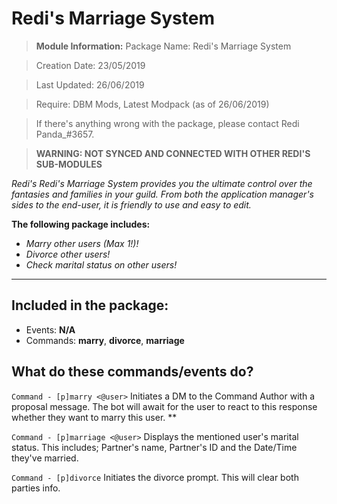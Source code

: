 # Redi's Marriage System

> **Module Information:** 
Package Name: Redi's Marriage System

> Creation Date: 23/05/2019

> Last Updated: 26/06/2019

> Require: DBM Mods, Latest Modpack (as of 26/06/2019)

> If there's anything wrong with the package, please contact Redi Panda_#3657.

> **WARNING: NOT SYNCED AND CONNECTED WITH OTHER REDI'S SUB-MODULES**

*Redi's Redi's Marriage System provides you the ultimate control over the fantasies and families in your guild. From both the application manager's sides to the end-user, it is friendly to use and easy to edit.*

**The following package includes:**

  - *Marry other users (Max 1!)!*
  - *Divorce other users!*
  - *Check marital status on other users!*
 

---
**Included in the package:**
- 
- Events: **N/A**
- Commands: **marry**, **divorce**, **marriage**


## What do these commands/events do?

`Command - [p]marry <@user>`
Initiates a DM to the Command Author with a proposal message. The bot will await for the user to react to this response whether they want to marry this user. 
**

`Command - [p]marriage <@user>`
Displays the mentioned user's marital status. This includes; Partner's name, Partner's ID and the Date/Time they've married.

`Command - [p]divorce`
Initiates the divorce prompt. This will clear both parties info.

